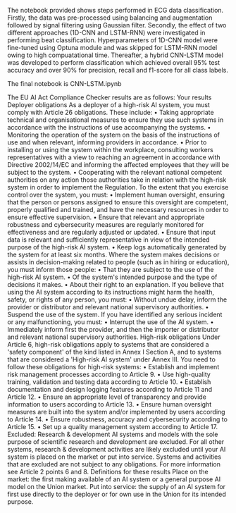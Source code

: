 The notebook provided shows steps performed in ECG data classification.
Firstly, the data was pre-processed using balancing and augmentation followed by signal filtering using Gaussian filter.
Secondly, the effect of two different approaches (1D-CNN and LSTM-RNN) were investigated in performing beat classification.
Hyperparameters of 1D-CNN model were fine-tuned using Optuna module and was skipped for LSTM-RNN model owing to high compuatational time.
Thereafter, a hybrid CNN-LSTM model was developed to perform classification which achieved overall 95% test accuracy and over 90% for precision, recall and f1-score for all class labels.

The final notebook is CNN-LSTM.ipynb


The EU AI Act Compliance Checker results are as follows:
Your results
Deployer obligations
As a deployer of a high-risk AI system, you must comply with Article 26 obligations.
These include:
•	Taking appropriate technical and organisational measures to ensure they use such systems in accordance with the instructions of use accompanying the systems.
•	Monitoring the operation of the system on the basis of the instructions of use and when relevant, informing providers in accordance.
•	Prior to installing or using the system within the workplace, consulting workers representatives with a view to reaching an agreement in accordance with Directive 2002/14/EC and informing the affected employees that they will be subject to the system.
•	Cooperating with the relevant national competent authorities on any action those authorities take in relation with the high-risk system in order to implement the Regulation.
To the extent that you exercise control over the system, you must:
•	Implement human oversight, ensuring that the person or persons assigned to ensure this oversight are competent, properly qualified and trained, and have the necessary resources in order to ensure effective supervision.
•	Ensure that relevant and appropriate robustness and cybersecurity measures are regularly monitored for effectiveness and are regularly adjusted or updated.
•	Ensure that input data is relevant and sufficiently representative in view of the intended purpose of the high-risk AI system.
•	Keep logs automatically generated by the system for at least six months.
Where the system makes decisions or assists in decision-making related to people (such as in hiring or education), you must inform those people:
•	That they are subject to the use of the high-risk AI system.
•	Of the system's intended purpose and the type of decisions it makes.
•	About their right to an explanation.
If you believe that using the AI system according to its instructions might harm the health, safety, or rights of any person, you must:
•	Without undue delay, inform the provider or distributor and relevant national supervisory authorities.
•	Suspend the use of the system.
If you have identified any serious incident or any malfunctioning, you must:
•	Interrupt the use of the AI system.
•	Immediately inform first the provider, and then the importer or distributor and relevant national supervisory authorities.
High-risk obligations
Under Article 6, high-risk obligations apply to systems that are considered a 'safety component' of the kind listed in Annex I Section A, and to systems that are considered a 'High-risk AI system' under Annex III.
You need to follow these obligations for high-risk systems:
•	Establish and implement risk management processes according to Article 9.
•	Use high-quality training, validation and testing data according to Article 10.
•	Establish documentation and design logging features according to Article 11 and Article 12.
•	Ensure an appropriate level of transparency and provide information to users according to Article 13.
•	Ensure human oversight measures are built into the system and/or implemented by users according to Article 14.
•	Ensure robustness, accuracy and cybersecurity according to Article 15.
•	Set up a quality management system according to Article 17.
Excluded: Research & development
AI systems and models with the sole purpose of scientific research and development are excluded. For all other systems, research & development activities are likely excluded until your AI system is placed on the market or put into service. Systems and activities that are excluded are not subject to any obligations. For more information see Article 2 points 6 and 8.
Definitions for these results
Place on the market: the first making available of an AI system or a general purpose AI model on the Union market.
Put into service: the supply of an AI system for first use directly to the deployer or for own use in the Union for its intended purpose.

